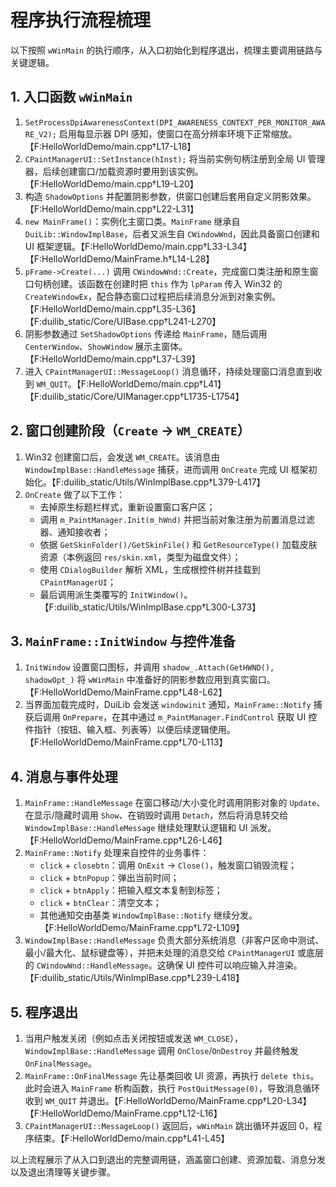 # 程序执行流程梳理

以下按照 `wWinMain` 的执行顺序，从入口初始化到程序退出，梳理主要调用链路与关键逻辑。

## 1. 入口函数 `wWinMain`
1. `SetProcessDpiAwarenessContext(DPI_AWARENESS_CONTEXT_PER_MONITOR_AWARE_V2);` 启用每显示器 DPI 感知，使窗口在高分辨率环境下正常缩放。【F:HelloWorldDemo/main.cpp†L17-L18】
2. `CPaintManagerUI::SetInstance(hInst);` 将当前实例句柄注册到全局 UI 管理器，后续创建窗口/加载资源时要用到该实例。【F:HelloWorldDemo/main.cpp†L19-L20】
3. 构造 `ShadowOptions` 并配置阴影参数，供窗口创建后套用自定义阴影效果。【F:HelloWorldDemo/main.cpp†L22-L31】
4. `new MainFrame()`：实例化主窗口类。`MainFrame` 继承自 `DuiLib::WindowImplBase`，后者又派生自 `CWindowWnd`，因此具备窗口创建和 UI 框架逻辑。【F:HelloWorldDemo/main.cpp†L33-L34】【F:HelloWorldDemo/MainFrame.h†L14-L28】
5. `pFrame->Create(...)` 调用 `CWindowWnd::Create`，完成窗口类注册和原生窗口句柄创建。该函数在创建时把 `this` 作为 `lpParam` 传入 Win32 的 `CreateWindowEx`，配合静态窗口过程把后续消息分派到对象实例。【F:HelloWorldDemo/main.cpp†L35-L36】【F:duilib_static/Core/UIBase.cpp†L241-L270】
6. 阴影参数通过 `SetShadowOptions` 传递给 `MainFrame`，随后调用 `CenterWindow`、`ShowWindow` 展示主窗体。【F:HelloWorldDemo/main.cpp†L37-L39】
7. 进入 `CPaintManagerUI::MessageLoop()` 消息循环，持续处理窗口消息直到收到 `WM_QUIT`。【F:HelloWorldDemo/main.cpp†L41】【F:duilib_static/Core/UIManager.cpp†L1735-L1754】

## 2. 窗口创建阶段（`Create` → `WM_CREATE`）
1. Win32 创建窗口后，会发送 `WM_CREATE`。该消息由 `WindowImplBase::HandleMessage` 捕获，进而调用 `OnCreate` 完成 UI 框架初始化。【F:duilib_static/Utils/WinImplBase.cpp†L379-L417】
2. `OnCreate` 做了以下工作：
   - 去掉原生标题栏样式，重新设置窗口客户区；
   - 调用 `m_PaintManager.Init(m_hWnd)` 并把当前对象注册为前置消息过滤器、通知接收者；
   - 依据 `GetSkinFolder()/GetSkinFile()` 和 `GetResourceType()` 加载皮肤资源（本例返回 `res/skin.xml`，类型为磁盘文件）；
   - 使用 `CDialogBuilder` 解析 XML，生成根控件树并挂载到 `CPaintManagerUI`；
   - 最后调用派生类覆写的 `InitWindow()`。【F:duilib_static/Utils/WinImplBase.cpp†L300-L373】

## 3. `MainFrame::InitWindow` 与控件准备
1. `InitWindow` 设置窗口图标，并调用 `shadow_.Attach(GetHWND(), shadowOpt_)` 将 `wWinMain` 中准备好的阴影参数应用到真实窗口。【F:HelloWorldDemo/MainFrame.cpp†L48-L62】
2. 当界面加载完成时，DuiLib 会发送 `windowinit` 通知，`MainFrame::Notify` 捕获后调用 `OnPrepare`，在其中通过 `m_PaintManager.FindControl` 获取 UI 控件指针（按钮、输入框、列表等）以便后续逻辑使用。【F:HelloWorldDemo/MainFrame.cpp†L70-L113】

## 4. 消息与事件处理
1. `MainFrame::HandleMessage` 在窗口移动/大小变化时调用阴影对象的 `Update`、在显示/隐藏时调用 `Show`、在销毁时调用 `Detach`，然后将消息转交给 `WindowImplBase::HandleMessage` 继续处理默认逻辑和 UI 派发。【F:HelloWorldDemo/MainFrame.cpp†L26-L46】
2. `MainFrame::Notify` 处理来自控件的业务事件：
   - `click` + `closebtn`：调用 `OnExit` → `Close()`，触发窗口销毁流程；
   - `click` + `btnPopup`：弹出当前时间；
   - `click` + `btnApply`：把输入框文本复制到标签；
   - `click` + `btnClear`：清空文本；
   - 其他通知交由基类 `WindowImplBase::Notify` 继续分发。【F:HelloWorldDemo/MainFrame.cpp†L72-L109】
3. `WindowImplBase::HandleMessage` 负责大部分系统消息（非客户区命中测试、最小/最大化、鼠标键盘等），并把未处理的消息交给 `CPaintManagerUI` 或底层的 `CWindowWnd::HandleMessage`。这确保 UI 控件可以响应输入并渲染。【F:duilib_static/Utils/WinImplBase.cpp†L239-L418】

## 5. 程序退出
1. 当用户触发关闭（例如点击关闭按钮或发送 `WM_CLOSE`），`WindowImplBase::HandleMessage` 调用 `OnClose`/`OnDestroy` 并最终触发 `OnFinalMessage`。
2. `MainFrame::OnFinalMessage` 先让基类回收 UI 资源，再执行 `delete this`。此时会进入 `MainFrame` 析构函数，执行 `PostQuitMessage(0)`，导致消息循环收到 `WM_QUIT` 并退出。【F:HelloWorldDemo/MainFrame.cpp†L20-L34】【F:HelloWorldDemo/MainFrame.cpp†L12-L16】
3. `CPaintManagerUI::MessageLoop()` 返回后，`wWinMain` 跳出循环并返回 0，程序结束。【F:HelloWorldDemo/main.cpp†L41-L45】

以上流程展示了从入口到退出的完整调用链，涵盖窗口创建、资源加载、消息分发以及退出清理等关键步骤。
